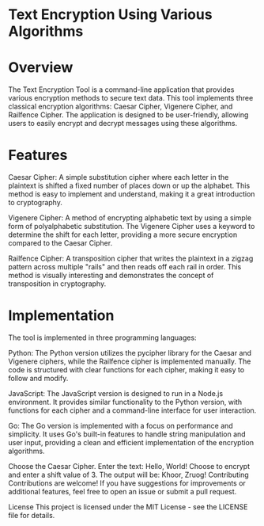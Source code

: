 # Text Encryption Using Various Algorithms

# Overview
The Text Encryption Tool is a command-line application that provides various encryption methods to secure text data. This tool implements three classical encryption algorithms: Caesar Cipher, Vigenere Cipher, and Railfence Cipher. The application is designed to be user-friendly, allowing users to easily encrypt and decrypt messages using these algorithms.

# Features
Caesar Cipher: A simple substitution cipher where each letter in the plaintext is shifted a fixed number of places down or up the alphabet. This method is easy to implement and understand, making it a great introduction to cryptography.

Vigenere Cipher: A method of encrypting alphabetic text by using a simple form of polyalphabetic substitution. The Vigenere Cipher uses a keyword to determine the shift for each letter, providing a more secure encryption compared to the Caesar Cipher.

Railfence Cipher: A transposition cipher that writes the plaintext in a zigzag pattern across multiple "rails" and then reads off each rail in order. This method is visually interesting and demonstrates the concept of transposition in cryptography.

# Implementation
The tool is implemented in three programming languages:

Python: The Python version utilizes the pycipher library for the Caesar and Vigenere ciphers, while the Railfence cipher is implemented manually. The code is structured with clear functions for each cipher, making it easy to follow and modify.

JavaScript: The JavaScript version is designed to run in a Node.js environment. It provides similar functionality to the Python version, with functions for each cipher and a command-line interface for user interaction.

Go: The Go version is implemented with a focus on performance and simplicity. It uses Go's built-in features to handle string manipulation and user input, providing a clean and efficient implementation of the encryption algorithms.

Choose the Caesar Cipher.
Enter the text: Hello, World!
Choose to encrypt and enter a shift value of 3.
The output will be: Khoor, Zruog!
Contributing
Contributions are welcome! If you have suggestions for improvements or additional features, feel free to open an issue or submit a pull request.

License
This project is licensed under the MIT License - see the LICENSE file for details.
